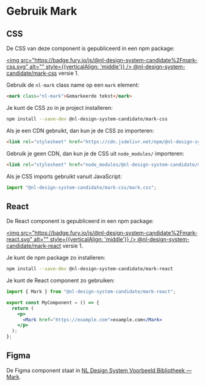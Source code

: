 # Gebruik Mark

## CSS

De CSS van deze component is gepubliceerd in een npm package:

[<img src="https://badge.fury.io/js/@nl-design-system-candidate%2Fmark-css.svg" alt="" style={{verticalAlign: 'middle'}} /> @nl-design-system-candidate/mark-css](https://www.npmjs.com/package/@nl-design-system-candidate/mark-css)
versie 1.

Gebruik de `nl-mark` class name op een `mark` element:

```html
<mark class="nl-mark">Gemarkeerde tekst</mark>
```

Je kunt de CSS zo in je project installeren:

```sh
npm install --save-dev @nl-design-system-candidate/mark-css
```

Als je een CDN gebruikt, dan kun je de CSS zo importeren:

```html
<link rel="stylesheet" href="https://cdn.jsdelivr.net/npm/@nl-design-system-candidate/mark-css@1/dist/mark.css" />
```

Gebruik je geen CDN, dan kun je de CSS uit `node_modules/` importeren:

```html
<link rel="stylesheet" href="node_modules/@nl-design-system-candidate/mark-css/dist/mark.css" />
```

Als je CSS imports gebruikt vanuit JavaScript:

```js
import "@nl-design-system-candidate/mark-css/mark.css";
```

## React

De React component is gepubliceerd in een npm package:

[<img src="https://badge.fury.io/js/@nl-design-system-candidate%2Fmark-react.svg" alt="" style={{verticalAlign: 'middle'}} /> @nl-design-system-candidate/mark-react](https://www.npmjs.com/package/@nl-design-system-candidate/mark-react)
versie 1.

Je kunt de npm package zo installeren:

```sh
npm install --save-dev @nl-design-system-candidate/mark-react
```

Je kunt de React component zo gebruiken:

```jsx
import { Mark } from "@nl-design-system-candidate/mark-react";

export const MyComponent = () => {
  return (
    <p>
      <Mark href="https://example.com">example.com</Mark>
    </p>
  );
};
```

## Figma

De Figma component staat in [NL Design System Voorbeeld Bibliotheek — Mark](https://www.figma.com/design/FqAr99wvrlHxTJYAHkFRQN/NL-Design-System---Bibliotheek?node-id=13787-19085).
